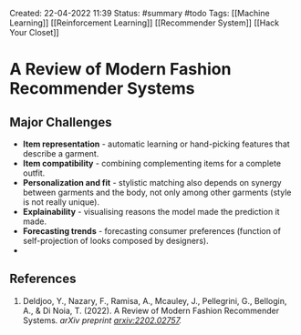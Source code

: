 Created: 22-04-2022 11:39
Status: #summary #todo
Tags: [[Machine Learning]] [[Reinforcement Learning]] [[Recommender System]] [[Hack Your Closet]]

# A Review of Modern Fashion Recommender Systems
## Major Challenges
- __Item representation__ - automatic learning or hand-picking features that describe a garment.
- __Item compatibility__ - combining complementing items for a complete outfit.
- __Personalization and fit__ - stylistic matching also depends on synergy between garments and the body, not only among other garments (style is not really unique).
- __Explainability__ - visualising reasons the model made the prediction it made.
- __Forecasting trends__ - forecasting consumer preferences (function of self-projection of looks composed by designers).
- 
## References
1. Deldjoo, Y., Nazary, F., Ramisa, A., Mcauley, J., Pellegrini, G., Bellogin, A., & Di Noia, T. (2022). A Review of Modern Fashion Recommender Systems. _arXiv preprint [arxiv:2202.02757](https://arxiv.org/abs/2202.02757)._